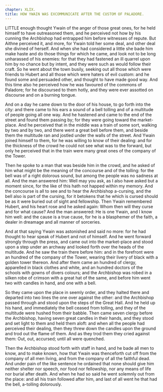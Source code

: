 ```yaml
---
chapter: XLIX.
title: HOW YWAIN WAS EXCOMMUNICATE AFTER THE CUSTOM OF PALADORE.
---
```

LITTLE enough thought Ywain of the anger of those great ones, for he held himself to have outreasoned them, and he perceived not how by his cunning the Archbishop had entrapped him before witnesses of repute. But Aithne perceived it, and more, for Ywain told her some deal, and other deal she divined of herself. And when she had considered a little she bade him make haste and do those things for which he came, and look not to be long unharassed of his enemies: for that they had fastened an ill quarrel upon him by no chance but by intent, and they were such as would follow their craft. So he went about the town busily, seeking out all those which were friends to Hubert and all those which were haters of evil custom: and he found some and persuaded other, and thought to have made good way. And this time also he perceived how he was favoured of the commons of Paladore; for he discoursed to them hotly, and they were ever assotted on discourse and on a burning tongue.

And on a day he came down to the door of his house, to go forth into the city: and there came to his ears a sound of a bell tolling and of a multitude of people going all one way. And he hastened and came to the end of the street and found them passing by; for they were going toward the market-place. And he perceived that in the middle was a train of some sort, walking by two and by two, and there went a great bell before them, and beside them the multitude ran and jostled under the walls of the street. And Ywain joined himself to them, for he was willing to know of their dealing: and for the thickness of the crowd he could not see what was to the forward, but only he perceived that in the train were many great ones of the company of the Tower.

Then he spoke to a man that was beside him in the crowd, and he asked of him what might be the meaning of the concourse and of the tolling: for the bell was of a right dolorous sound, but among the people was no sadness at all. And the man answered him: Well may you ask, as I also have asked but a moment since, for the like of this hath not happed within my memory. And the concourse is all to see and to hear the Archbishop a-cursing, and the bell also is part of the cursing, for it betokens that he which is cursed should be as it were buried out of sight and fellowship. Then Ywain remembered Hubert, and his heart rose and he asked again: Whom then will they curse and for what cause? And the man answered: He is one Ywain, and I know him well: and the cause is a true cause, for he is a blasphemer of the faith, a dealer in dreamage and all manner of sorceries.

And at that saying Ywain was astonished and said no more: for he had thought to hear speak of Hubert and not of himself. And he went forward strongly through the press, and came out into the market-place and stood upon a step under an archway and looked forth over the heads of the multitude. And he saw the train there before him: and in the forefront were an hundred of the company of the Tower, wearing their livery of black with a golden tower thereon. And after them came an hundred of clergy, apparelled in black clothes and white, and an hundred doctors of the schools with gowns of divers colours; and the Archbishop was robed in a silken robe of crimson with a great hat of the same, and before him went two with candles in hand, and one with a bell.

So they came upon the place in seemly order, and they halted there and departed into two lines the one over against the other: and the Archbishop passed through and stood upon the steps of the Great Hall. And he held up his hand, and immediately the bell ceased from tolling, and they of the multitude were hushed from their babble. Then came seven clergy before the Archbishop, having seven great candles in their hands, and they stood and set light to them and held them aloft: and when all the people had perceived their dealing, then they threw down the candles upon the ground and trod out the flame of them. And as they trod them they cried against them: Out, out, accursed; until all were quenched.

Then the Archbishop stood forth with staff in hand, and he bade all men to know, and to make known, how that Ywain was thenceforth cut off from the company of all men living, and from the company of all the faithful dead. And under pain of the like sentence he ordained that none should give him neither shelter nor speech, nor food nor fellowship, nor any means of life nor burial after death. And when he had so said he went solemnly out from the place: and all his train followed after him, and last of all went he that had the bell, a-tolling dolorously.
  
